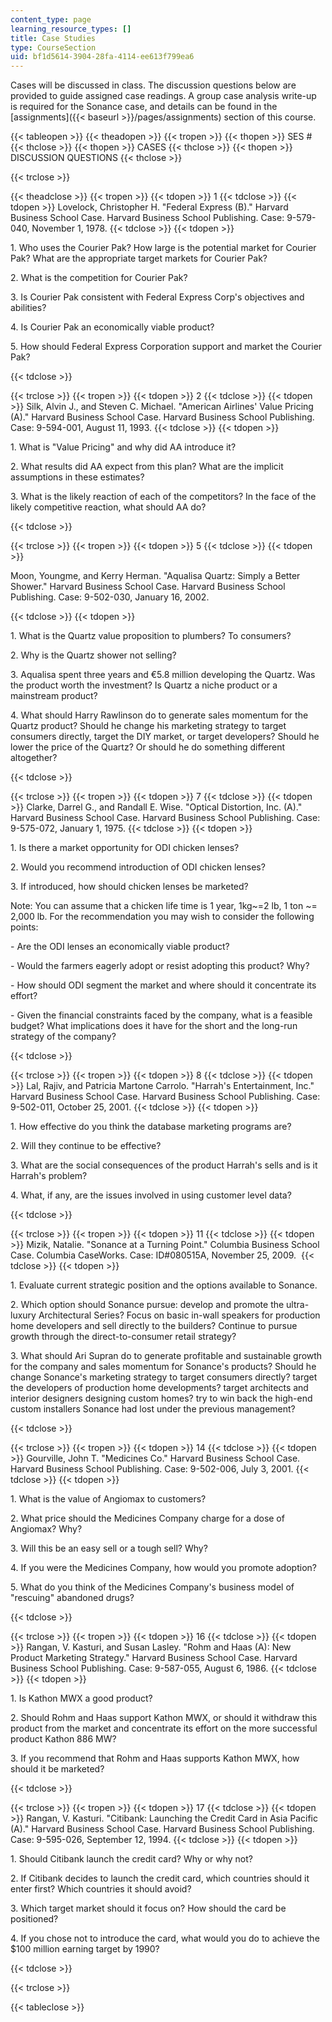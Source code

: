 ```yaml
---
content_type: page
learning_resource_types: []
title: Case Studies
type: CourseSection
uid: bf1d5614-3904-28fa-4114-ee613f799ea6
---
```


Cases will be discussed in class. The discussion questions below are provided to guide assigned case readings. A group case analysis write-up is required for the Sonance case, and details can be found in the [assignments]({{< baseurl >}}/pages/assignments) section of this course.

{{< tableopen >}}
{{< theadopen >}}
{{< tropen >}}
{{< thopen >}}
SES #
{{< thclose >}}
{{< thopen >}}
CASES
{{< thclose >}}
{{< thopen >}}
DISCUSSION QUESTIONS
{{< thclose >}}

{{< trclose >}}

{{< theadclose >}}
{{< tropen >}}
{{< tdopen >}}
1
{{< tdclose >}}
{{< tdopen >}}
Lovelock, Christopher H. "Federal Express (B)." Harvard Business School Case. Harvard Business School Publishing. Case: 9-579-040, November 1, 1978.
{{< tdclose >}}
{{< tdopen >}}


1\. Who uses the Courier Pak? How large is the potential market for Courier Pak? What are the appropriate target markets for Courier Pak?

2\. What is the competition for Courier Pak?

3\. Is Courier Pak consistent with Federal Express Corp's objectives and abilities?

4\. Is Courier Pak an economically viable product?

5\. How should Federal Express Corporation support and market the Courier Pak?


{{< tdclose >}}

{{< trclose >}}
{{< tropen >}}
{{< tdopen >}}
2
{{< tdclose >}}
{{< tdopen >}}
Silk, Alvin J., and Steven C. Michael. "American Airlines' Value Pricing (A)." Harvard Business School Case. Harvard Business School Publishing. Case: 9-594-001, August 11, 1993.
{{< tdclose >}}
{{< tdopen >}}


1\. What is "Value Pricing" and why did AA introduce it?

2\. What results did AA expect from this plan? What are the implicit assumptions in these estimates?

3\. What is the likely reaction of each of the competitors? In the face of the likely competitive reaction, what should AA do?


{{< tdclose >}}

{{< trclose >}}
{{< tropen >}}
{{< tdopen >}}
5
{{< tdclose >}}
{{< tdopen >}}


Moon, Youngme, and Kerry Herman. "Aqualisa Quartz: Simply a Better Shower." Harvard Business School Case. Harvard Business School Publishing. Case: 9-502-030, January 16, 2002.


{{< tdclose >}}
{{< tdopen >}}


1\. What is the Quartz value proposition to plumbers? To consumers?

2\. Why is the Quartz shower not selling?

3\. Aqualisa spent three years and €5.8 million developing the Quartz. Was the product worth the investment? Is Quartz a niche product or a mainstream product?

4\. What should Harry Rawlinson do to generate sales momentum for the Quartz product? Should he change his marketing strategy to target consumers directly, target the DIY market, or target developers? Should he lower the price of the Quartz? Or should he do something different altogether?


{{< tdclose >}}

{{< trclose >}}
{{< tropen >}}
{{< tdopen >}}
7
{{< tdclose >}}
{{< tdopen >}}
Clarke, Darrel G., and Randall E. Wise. "Optical Distortion, Inc. (A)." Harvard Business School Case. Harvard Business School Publishing. Case: 9-575-072, January 1, 1975.
{{< tdclose >}}
{{< tdopen >}}


1\. Is there a market opportunity for ODI chicken lenses?

2\. Would you recommend introduction of ODI chicken lenses?

3\. If introduced, how should chicken lenses be marketed?

Note: You can assume that a chicken life time is 1 year, 1kg~=2 lb, 1 ton ~= 2,000 lb. For the recommendation you may wish to consider the following points:

\- Are the ODI lenses an economically viable product?

\- Would the farmers eagerly adopt or resist adopting this product? Why?

\- How should ODI segment the market and where should it concentrate its effort?

\- Given the financial constraints faced by the company, what is a feasible budget? What implications does it have for the short and the long-run strategy of the company?


{{< tdclose >}}

{{< trclose >}}
{{< tropen >}}
{{< tdopen >}}
8
{{< tdclose >}}
{{< tdopen >}}
Lal, Rajiv, and Patricia Martone Carrolo. "Harrah's Entertainment, Inc." Harvard Business School Case. Harvard Business School Publishing. Case: 9-502-011, October 25, 2001.
{{< tdclose >}}
{{< tdopen >}}


1\. How effective do you think the database marketing programs are?

2\. Will they continue to be effective?

3\. What are the social consequences of the product Harrah's sells and is it Harrah's problem?

4\. What, if any, are the issues involved in using customer level data?


{{< tdclose >}}

{{< trclose >}}
{{< tropen >}}
{{< tdopen >}}
11
{{< tdclose >}}
{{< tdopen >}}
Mizik, Natalie. "Sonance at a Turning Point." Columbia Business School Case. Columbia CaseWorks. Case: ID#080515A, November 25, 2009. 
{{< tdclose >}}
{{< tdopen >}}


1\. Evaluate current strategic position and the options available to Sonance.

2\. Which option should Sonance pursue: develop and promote the ultra-luxury Architectural Series? Focus on basic in-wall speakers for production home developers and sell directly to the builders? Continue to pursue growth through the direct-to-consumer retail strategy?

3\. What should Ari Supran do to generate profitable and sustainable growth for the company and sales momentum for Sonance's products? Should he change Sonance's marketing strategy to target consumers directly? target the developers of production home developments? target architects and interior designers designing custom homes? try to win back the high-end custom installers Sonance had lost under the previous management?


{{< tdclose >}}

{{< trclose >}}
{{< tropen >}}
{{< tdopen >}}
14
{{< tdclose >}}
{{< tdopen >}}
Gourville, John T. "Medicines Co." Harvard Business School Case. Harvard Business School Publishing. Case: 9-502-006, July 3, 2001.
{{< tdclose >}}
{{< tdopen >}}


1\. What is the value of Angiomax to customers?

2\. What price should the Medicines Company charge for a dose of Angiomax? Why?

3\. Will this be an easy sell or a tough sell? Why?

4\. If you were the Medicines Company, how would you promote adoption?

5\. What do you think of the Medicines Company's business model of "rescuing" abandoned drugs?


{{< tdclose >}}

{{< trclose >}}
{{< tropen >}}
{{< tdopen >}}
16
{{< tdclose >}}
{{< tdopen >}}
Rangan, V. Kasturi, and Susan Lasley. "Rohm and Haas (A): New Product Marketing Strategy." Harvard Business School Case. Harvard Business School Publishing. Case: 9-587-055, August 6, 1986.
{{< tdclose >}}
{{< tdopen >}}


1\. Is Kathon MWX a good product?

2\. Should Rohm and Haas support Kathon MWX, or should it withdraw this product from the market and concentrate its effort on the more successful product Kathon 886 MW?

3\. If you recommend that Rohm and Haas supports Kathon MWX, how should it be marketed?


{{< tdclose >}}

{{< trclose >}}
{{< tropen >}}
{{< tdopen >}}
17
{{< tdclose >}}
{{< tdopen >}}
Rangan, V. Kasturi. "Citibank: Launching the Credit Card in Asia Pacific (A)." Harvard Business School Case. Harvard Business School Publishing. Case: 9-595-026, September 12, 1994.
{{< tdclose >}}
{{< tdopen >}}


1\. Should Citibank launch the credit card? Why or why not?

2\. If Citibank decides to launch the credit card, which countries should it enter first? Which countries it should avoid?

3\. Which target market should it focus on? How should the card be positioned?

4\. If you chose not to introduce the card, what would you do to achieve the $100 million earning target by 1990?


{{< tdclose >}}

{{< trclose >}}

{{< tableclose >}}